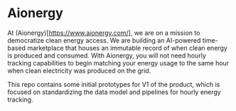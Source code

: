 # Aionergy

At (Aionergy)[https://www.aionergy.com/], we are on a mission to democratize clean energy access. We are building an AI-powered time-based marketplace that houses an immutable record of when clean energy is produced and consumed. With Aionergy, you will not need hourly tracking capabilities to begin matching your energy usage to the same hour when clean electricity was produced on the grid.

This repo contains some initial prototypes for V1 of the product, which is focused on standardizing the data model and pipelines for hourly energy tracking.
